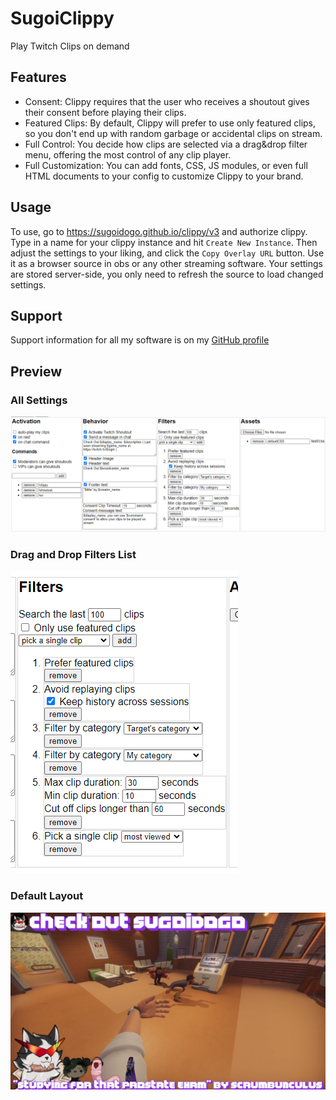 # SugoiClippy
Play Twitch Clips on demand
## Features
- Consent: Clippy requires that the user who receives a shoutout gives their consent before playing their clips.
- Featured Clips: By default, Clippy will prefer to use only featured clips, so you don't end up with random garbage or accidental clips on stream.
- Full Control: You decide how clips are selected via a drag&drop filter menu, offering the most control of any clip player.
- Full Customization: You can add fonts, CSS, JS modules, or even full HTML documents to your config to customize Clippy to your brand.
## Usage
To use, go to https://sugoidogo.github.io/clippy/v3 and authorize clippy.
Type in a name for your clippy instance and hit `Create New Instance`.
Then adjust the settings to your liking, and click the `Copy Overlay URL` button.
Use it as a browser source in obs or any other streaming software.
Your settings are stored server-side, you only need to refresh the source to load changed settings.
## Support
Support information for all my software is on my [GitHub profile](https://github.com/sugoidogo)
## Preview
### All Settings
![](clippy-settings-preview.png)
### Drag and Drop Filters List
![](clippy-filters-demo.gif)
### Default Layout
![](clippy-shoutout-preview.png)
